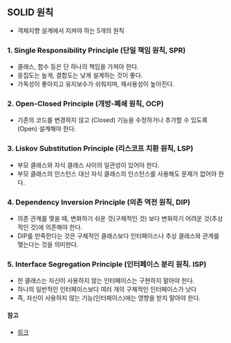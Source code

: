 ## SOLID 원칙

- 객체지향 설계에서 지켜야 하는 5개의 원칙

### 1. Single Responsibility Principle (단일 책임 원칙,  SPR) 
- 클래스, 함수 등은 단 하나의 책임을 가져야 한다.
- 응집도는 높게, 결합도는 낮게 설계하는 것이 좋다.
- 가독성이 좋아지고 유지보수가 쉬워지며, 재사용성이 높아진다.

### 2.  Open-Closed Principle (개방-폐쇄 원칙, OCP) 
- 기존의 코드를 변경하지 않고 (Closed) 기능을 수정하거나 추가할 수 있도록 (Open) 설계해야 한다.

### 3.  Liskov Substitution Principle (리스코프 치환 원칙, LSP) 
- 부모 클래스와 자식 클래스 사이의 일관성이 있어야 한다.
- 부모 클래스의 인스턴스 대신 자식 클래스의 인스턴스를 사용해도 문제가 없어야 한다.

### 4. Dependency Inversion Principle (의존 역전 원칙, DIP) 
- 의존 관계를 맺을 때, 변화하기 쉬운 것(구체적인 것) 보다 변화하기 어려운 것(추상적인 것)에 의존해야 한다.
- DIP를 만족한다는 것은 구체적인 클래스보다 인터페이스나 추상 클래스와 관계를 맺는다는 것을 의미한다.

### 5. Interface Segregation Principle (인터페이스 분리 원칙. ISP) 
- 한 클래스는 자신이 사용하지 않는 인터페이스는 구현하지 말아야 한다.
- 하나의 일반적인 인터페이스보다 여러 개의 구체적인 인터페이스가 낫다
- 즉, 자신이 사용하지 않는 기능(인터페이스)에는 영향을 받지 말아야 한다.

#### 참고 
- [링크](https://dev-momo.tistory.com/entry/SOLID-%EC%9B%90%EC%B9%99)